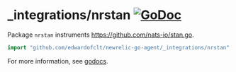 # \_integrations/nrstan [![GoDoc](https://godoc.org/github.com/edwardofclt/newrelic-go-agent/_integrations/nrstan?status.svg)](https://godoc.org/github.com/edwardofclt/newrelic-go-agent/_integrations/nrstan)

Package `nrstan` instruments https://github.com/nats-io/stan.go.

```go
import "github.com/edwardofclt/newrelic-go-agent/_integrations/nrstan"
```

For more information, see
[godocs](https://godoc.org/github.com/edwardofclt/newrelic-go-agent/_integrations/nrstan).
